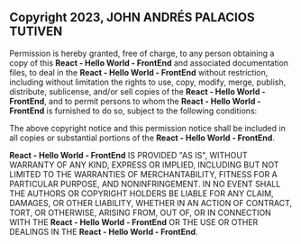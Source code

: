 ## Copyright 2023, JOHN ANDRÉS PALACIOS TUTIVEN

Permission is hereby granted, free of charge, to any person obtaining a copy of this **React - Hello World - FrontEnd** and associated documentation files, to deal in the **React - Hello World - FrontEnd** without restriction, including without limitation the rights to use, copy, modify, merge, publish, distribute, sublicense, and/or sell copies of the **React - Hello World - FrontEnd**, and to permit persons to whom the **React - Hello World - FrontEnd** is furnished to do so, subject to the following conditions:

The above copyright notice and this permission notice shall be included in all copies or substantial portions of the **React - Hello World - FrontEnd**.

**React - Hello World - FrontEnd** IS PROVIDED "AS IS", WITHOUT WARRANTY OF ANY KIND, EXPRESS OR IMPLIED, INCLUDING BUT NOT LIMITED TO THE WARRANTIES OF MERCHANTABILITY, FITNESS FOR A PARTICULAR PURPOSE, AND NONINFRINGEMENT. IN NO EVENT SHALL THE AUTHORS OR COPYRIGHT HOLDERS BE LIABLE FOR ANY CLAIM, DAMAGES, OR OTHER LIABILITY, WHETHER IN AN ACTION OF CONTRACT, TORT, OR OTHERWISE, ARISING FROM, OUT OF, OR IN CONNECTION WITH THE **React - Hello World - FrontEnd** OR THE USE OR OTHER DEALINGS IN THE **React - Hello World - FrontEnd**.

